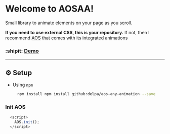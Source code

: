 Welcome to AOSAA!
=================

Small library to animate elements on your page as you scroll.

**If you need to use external CSS, this is your repository.**
If not, then I recommend [AOS](http://michalsnik.github.io/aos/) that comes with its integrated animations
### :shipit: [Demo](http://Delpa.github.io/aos-any-animation/)
----------

## ⚙ Setup
- Using `npm`
    
    ```bash
      npm install npm install github:delpa/aos-any-animation --save
    ```
### Init AOS

```javascript
  <script>
    AOS.init();
  </script>
```
